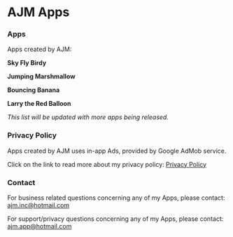 # AJM Apps



### Apps
Apps created by AJM:

**Sky Fly Birdy**

**Jumping Marshmallow**

**Bouncing Banana**

**Larry the Red Balloon**

*This list will be updated with more apps being released.*


### Privacy Policy
Apps created by AJM uses in-app Ads, provided by Google AdMob service.

Click on the link to read more about my privacy policy: <a href="https://ajminc.github.io/Privacy-Policy-Page/">Privacy Policy</a>



### Contact

For business related questions concerning any of my Apps, please contact: <a href="ajm.inc@hotmail.com">ajm.inc@hotmail.com</a>

For support/privacy questions concerning any of my Apps, please contact: <a href="ajm.app@hotmail.com">ajm.app@hotmail.com</a>



